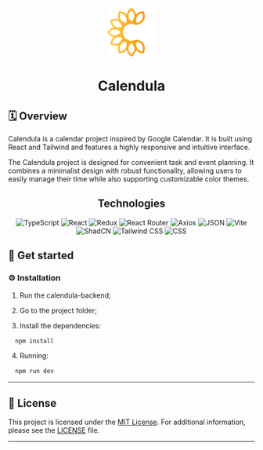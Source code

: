 <p align="center">
    <img src="./public/logo_favicon.png" width="100" />
    <h1 align="center">Calendula</h1>
</p>


## 🗓️ Overview

Calendula is a calendar project inspired by Google Calendar. It is built using React and Tailwind and features a highly responsive and intuitive interface.

The Calendula project is designed for convenient task and event planning. It combines a minimalist design with robust functionality, allowing users to easily manage their time while also supporting customizable color themes.

<div align="center">

## Technologies

</div>

<p align="center">
	<img src="https://img.shields.io/badge/TypeScript-3178C6.svg?style=flat&logo=TypeScript&logoColor=white" alt="TypeScript">
	<img src="https://img.shields.io/badge/React-61DAFB.svg?style=flat&logo=React&logoColor=black" alt="React">
<img src="https://img.shields.io/badge/Redux-764ABC.svg?style=flat&logo=Redux&logoColor=white" alt="Redux">
	<img src="https://img.shields.io/badge/React_Router-CA4245.svg?style=flat&logo=React-Router&logoColor=white" alt="React Router">
	<img src="https://img.shields.io/badge/Axios-5A29E4.svg?style=flat&logo=Axios&logoColor=white" alt="Axios">
	<img src="https://img.shields.io/badge/JSON-000000.svg?style=flat&logo=JSON&logoColor=white" alt="JSON">
	<img src="https://img.shields.io/badge/Vite-646CFF.svg?style=flat&logo=Vite&logoColor=white" alt="Vite">
	<img src="https://img.shields.io/badge/Shad/cn-000000.svg?style=flat" alt="ShadCN">
<img src="https://img.shields.io/badge/Tailwind_CSS-06B6D4.svg?style=flat&logo=tailwindcss&logoColor=white" alt="Tailwind CSS">
	<img src="https://img.shields.io/badge/CSS-1572B6.svg?style=flat&logo=CSS3&logoColor=white" alt="CSS">
</p>

## 🚀 Get started

### ⚙️ Installation

1. Run the calendula-backend;

2. Go to the project folder;

3. Install the dependencies:
```sh
  npm install
```

4. Running:
```sh
  npm run dev
```

---

## 📄 License

This project is licensed under the  [MIT License](/LICENSE). For additional information, please see the [LICENSE](https://choosealicense.com/licenses/mit) file.

---

